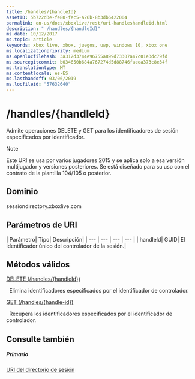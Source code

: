 ```yaml
---
title: /handles/{handleId}
assetID: 5b722d3e-fe80-fec5-a26b-8b3db6422004
permalink: en-us/docs/xboxlive/rest/uri-handleshandleid.html
description: " /handles/{handleId}"
ms.date: 10/12/2017
ms.topic: article
keywords: xbox live, xbox, juegos, uwp, windows 10, xbox one
ms.localizationpriority: medium
ms.openlocfilehash: 3a312d3744e96755a899d73307a47c01e3dc79fd
ms.sourcegitcommit: b034650b684a767274d5d88746faeea373c8e34f
ms.translationtype: MT
ms.contentlocale: es-ES
ms.lasthandoff: 03/06/2019
ms.locfileid: "57632640"
---
```

# <a name="handleshandleid"></a>/handles/{handleId}
Admite operaciones DELETE y GET para los identificadores de sesión especificados por identificador. 

> [!NOTE] 
> Este URI se usa por varios jugadores 2015 y se aplica solo a esa versión multijugador y versiones posteriores. Se está diseñado para su uso con el contrato de la plantilla 104/105 o posterior.  

 
<a id="ID4EQ"></a>

 
## <a name="domain"></a>Dominio
sessiondirectory.xboxlive.com  
<a id="ID4EV"></a>

 
## <a name="uri-parameters"></a>Parámetros de URI
 
| Parámetro| Tipo| Descripción| 
| --- | --- | --- | --- | 
| handleId| GUID| El identificador único del controlador de la sesión.| 
  
<a id="ID4ERB"></a>

 
## <a name="valid-methods"></a>Métodos válidos

[DELETE (/handles/{handleId})](uri-handleshandleiddelete.md)

&nbsp;&nbsp;Elimina identificadores especificados por el identificador de controlador.

[GET (/handles/{handle-id})](uri-handleshandleidget.md)

&nbsp;&nbsp;Recupera los identificadores especificados por el identificador de controlador.
 
<a id="ID4E4B"></a>

 
## <a name="see-also"></a>Consulte también
 
<a id="ID4E6B"></a>

 
##### <a name="parent"></a>Primario 

[URI del directorio de sesión](atoc-reference-sessiondirectory.md)

   